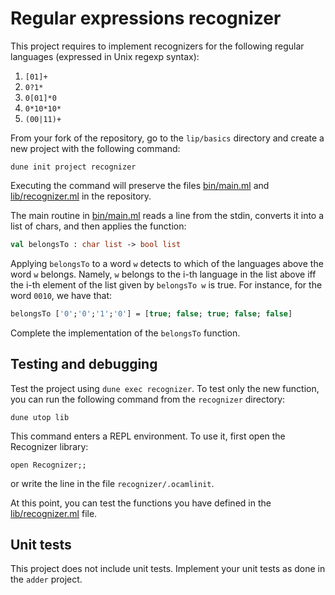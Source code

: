 # Regular expressions recognizer

This project requires to implement recognizers for the following
regular languages (expressed in Unix regexp syntax):
1. `[01]+`
2. `0?1*`
3. `0[01]*0`
4. `0*10*10*`
5. `(00|11)+`

From your fork of the repository, go to the `lip/basics` directory and create a new project with the following command:
```
dune init project recognizer
```
Executing the command will preserve the files [bin/main.ml](bin/main.ml) and [lib/recognizer.ml](lib/recognizer.ml) in the repository.

The main routine in [bin/main.ml](bin/main.ml) reads a line from the stdin,
converts it into a list of chars, and then applies the function:
```ocaml
val belongsTo : char list -> bool list
```
Applying `belongsTo` to a word `w` detects to which of the languages above the word `w` belongs.
Namely, `w` belongs to the i-th language in the list above iff the i-th element of the list
given by `belongsTo w` is true.
For instance, for the word `0010`, we have that:
```ocaml
belongsTo ['0';'0';'1';'0'] = [true; false; true; false; false]
```
Complete the implementation of the `belongsTo` function.

## Testing and debugging

Test the project using `dune exec recognizer`.
To test only the new function, you can run the following command from the `recognizer` directory:
```
dune utop lib
```
This command enters a REPL environment. To use it, first open the Recognizer library:
```
open Recognizer;;
```
or write the line in the file `recognizer/.ocamlinit`.

At this point, you can test the functions you have defined in the [lib/recognizer.ml](lib/recognizer.ml) file.

## Unit tests

This project does not include unit tests. Implement your unit tests as done in the `adder` project.
